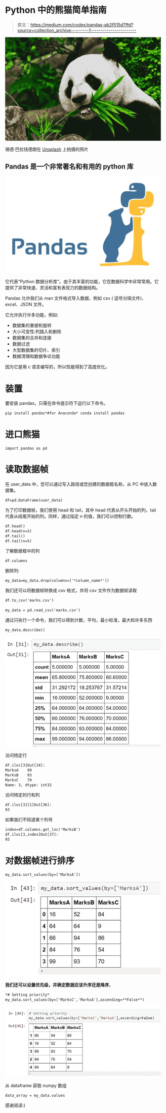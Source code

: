 # Python 中的熊猫简单指南

> 原文：<https://medium.com/codex/pandas-ab2f515d7ffd?source=collection_archive---------1----------------------->

![](img/048aec15608fff2aec9706ddb32613dd.png)

锡德·巴拉钱德朗在 [Unsplash](https://unsplash.com?utm_source=medium&utm_medium=referral) 上拍摄的照片

## Pandas 是一个非常著名和有用的 python 库

![](img/92285ae80bef5992386487be3964e4a5.png)

它代表“Python 数据分析库”。由于其丰富的功能，它在数据科学中非常常用。它提供了非常快速、灵活和富有表现力的数据结构。

Pandas 允许我们从 man 文件格式导入数据，例如 csv *(* 逗号分隔文件)、excel、JSON 文件。

它允许执行许多功能，例如:

*   数据集的重塑和旋转
*   大小可变性:列插入和删除
*   数据集的合并和连接
*   数据过滤
*   大型数据集的切片、索引
*   数据清理和数据争论功能

因为它是用 c 语言编写的，所以性能得到了高度优化。

# 装置

要安装 pandas，只需在命令提示符下运行以下命令。

```
pip install pandas*#for Anaconda* conda install pandas 
```

# 进口熊猫

```
import pandas as pd
```

# **读取数据帧**

在 user_data 中，您可以通过写入路径或您创建的数据框名称，从 PC 中放入数据集。

```
df=pd.DataFrame(user_data)
```

为了打印数据帧，我们使用 head 和 tail，其中 head 代表从开头开始的列，tail 代表从结尾开始的列。同样，通过指定 *n* 的值，我们可以控制行数。

```
df.head()
df.head(n=3)
df.tail()
df.tail(n=5)
```

了解数据框中的列

```
df.columns
```

删除列:

```
my_data=my_data.drop(columns=['*column_name*'])
```

我们还可以将数据帧转换成 csv 格式，并将 csv 文件作为数据帧读取

```
df.to_csv('marks.csv')

my_data = pd.read_csv('marks.csv')
```

通过只执行一个命令，我们可以得到计数，平均，最小标准，最大和许多东西

```
my_data.describe()
```

![](img/bddfcb2f122a3769e81d6d7d8a03666e.png)

访问特定行

```
df.iloc[3]Out[34]:
MarksA    99
MarksB    93
MarksC    70
Name: 3, dtype: int32
```

访问特定的行和列

```
df.iloc[3][1]Out[36]:
93
```

如果我们不知道某个列号

```
index=df.columns.get_loc('MarksB')
df.iloc[3,index]Out[37]:
93
```

# 对数据帧进行排序

```
my_data.sort_values(by=['MarksA'])
```

![](img/2b7cd1281c4ca4cfd2923d720c9146f6.png)

**我们还可以设置优先级，并确定数据应该升序还是降序**。

```
*# Setting priority*
my_data.sort_values(by=['MarksC','MarksA'],ascending=**False**)
```

![](img/6e3753b5d746899a1e9b82112e8c848e.png)

从 dataframe 获取 numpy 数组

```
data_array = my_data.values
```

感谢阅读:)